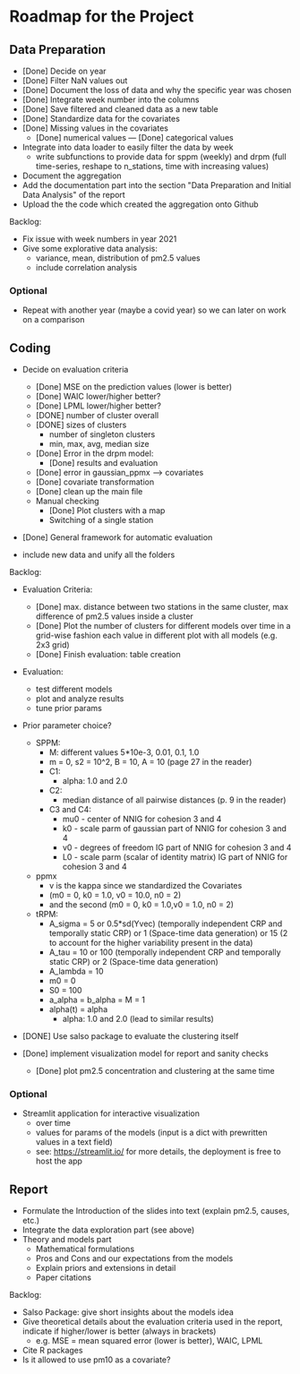 # Roadmap for the Project

## Data Preparation

- [Done] Decide on year
- [Done] Filter NaN values out
- [Done] Document the loss of data and why the specific year was chosen 
- [Done] Integrate week number into the columns
- [Done] Save filtered and cleaned data as a new table
- [Done] Standardize data for the covariates
- [Done] Missing values in the covariates
    - [Done] numerical values
    — [Done] categorical values
- Integrate into data loader to easily filter the data by week
    - write subfunctions to provide data for sppm (weekly) and drpm (full time-series,
    reshape to n_stations, time with increasing values)
- Document the aggregation
- Add the documentation part into the section "Data Preparation
    and Initial Data Analysis" of the report
- Upload the the code which created the aggregation onto Github

Backlog:
- Fix issue with week numbers in year 2021
- Give some explorative data analysis:
    - variance, mean, distribution of pm2.5 values
    - include correlation analysis

### Optional
- Repeat with another year (maybe a covid year) so we can later on work on a comparison

## Coding
- Decide on evaluation criteria
    - [Done] MSE on the prediction values (lower is better)
    - [Done] WAIC lower/higher better?
    - [Done] LPML lower/higher better?
    - [DONE] number of cluster overall
    - [DONE] sizes of clusters
        - number of singleton clusters
        - min, max, avg, median size
    - [Done] Error in the drpm model:
        - [Done] results and evaluation
    - [Done] error in gaussian_ppmx --> covariates
    - [Done] covariate transformation
    - [Done] clean up the main file
    - Manual checking
        - [Done] Plot clusters with a map
        - Switching of a single station

- [Done] General framework for automatic evaluation
- include new data and unify all the folders


Backlog:
- Evaluation Criteria:
    - [Done] max. distance between two stations in the same cluster, max difference
        of pm2.5 values inside a cluster
    - [Done] Plot the number of clusters for different models over time in a grid-wise fashion
    each value in different plot with all models (e.g. 2x3 grid)
    - [Done] Finish evaluation: table creation
- Evaluation:
    - test different models
    - plot and analyze results
    - tune prior params

- Prior parameter choice?
    - SPPM:
        - M: different values 5*10e-3, 0.01, 0.1, 1.0
        - m = 0, s2 = 10^2, B = 10, A = 10 (page 27 in the reader)
        - C1:
            - alpha: 1.0 and 2.0
        - C2:
            - median distance of all pairwise distances (p. 9 in the reader)
        - C3 and C4:
            - mu0 - center of NNIG for cohesion 3 and 4
            - k0 - scale parm of gaussian part of NNIG for cohesion 3 and 4
            - v0 - degrees of freedom IG part of NNIG for cohesion 3 and 4
            - L0 - scale parm (scalar of identity matrix) IG part of NNIG for cohesion 3 and 4
    - ppmx
        - v is the kappa since we standardized the Covariates
        - (m0 = 0, k0 = 1.0, v0 = 10.0, n0 = 2)
        - and the second (m0 = 0, k0 = 1.0,v0 = 1.0, n0 = 2)
    - tRPM:
        - A_sigma = 5 or 0.5*sd(Yvec) (temporally independent CRP and temporally static CRP) or 1 (Space-time data generation) or 15 (2 to account for the higher variability present in the data)
        - A_tau = 10 or 100  (temporally independent CRP and temporally static CRP) or 2 (Space-time data generation)
        - A_lambda = 10
        - m0 = 0
        - S0 = 100
        - a_alpha = b_alpha = M = 1
        - alpha(t) = alpha 
            - alpha: 1.0 and 2.0 (lead to similar results)

- [DONE] Use salso package to evaluate the clustering itself
- [Done] implement visualization model for report and sanity checks
    - [Done] plot pm2.5 concentration and clustering at the same time

### Optional
- Streamlit application for interactive visualization
    - over time
    - values for params of the models (input is a dict with prewritten values in a text field)
    - see: https://streamlit.io/ for more details, the deployment is free to host the app

## Report
- Formulate the Introduction of the slides into text (explain pm2.5, causes, etc.)
- Integrate the data exploration part (see above)
- Theory and models part
    - Mathematical formulations
    - Pros and Cons and our expectations from the models
    - Explain priors and extensions in detail
    - Paper citations

Backlog:
- Salso Package: give short insights about the models idea
- Give theoretical details about the evaluation criteria used in the report, indicate if higher/lower is better (always in brackets)
    - e.g. MSE = mean squared error (lower is better), WAIC, LPML
- Cite R packages
- Is it allowed to use pm10 as a covariate?
